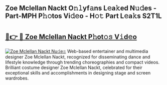 ## Zoe Mclellan Nackt O𝚗𝚕yf𝚊ns L𝚎a𝚔ed N𝚞𝚍es - Part-MPH P𝚑𝚘tos Vi𝚍𝚎o - H𝚘𝚝 Part L𝚎a𝚔s S2T1L

# <h2><a href="http://kfedta3.oniu.top/?m=Zoe+Mclellan+Nackt">🔗👉 🔴 Zoe Mclellan Nackt P𝚑ot𝚘𝚜 V𝚒d𝚎o</a></h2>

[![Zoe Mclellan Nackt Nu𝚍e𝚜](https://i.imgur.com/0qMVB7G.gif)](http://kfedta3.oniu.top/?m=Zoe+Mclellan+Nackt)
Web-based entertainer and multimedia designer Zoe Mclellan Nackt, recognized for disseminating dance and lifestyle knowledge through trending choreographies and compact videos. Brilliant costume designer Zoe Mclellan Nackt, celebrated for their exceptional skills and accomplishments in designing stage and screen wardrobes.  
